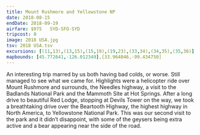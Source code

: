 ```yaml
---
title: Mount Rushmore and Yellowstone NP
date: 2018-08-15
endDate: 2018-09-19
airfare: $975   SYD-SFO-SYD
tripcost: 0
image: 2018 USA.jpg
tsv: 2018 USA.tsv
excursions: [(11,13),(13,15),(15,19),(19,23),(33,34),(34,35),(35,36)]
mapbounds: [45.772641,-126.012349],[33.964046,-99.434750]
---
```

An interesting trip marred by us both having bad colds, or worse. Still managed to see what we came for. Highlights were a helicopter ride over Mount Rushmore and surrounds, the Needles highway, a visit to the Badlands National Park and the Mammoth Site at Hot Springs.  After a long drive to beautiful Red Lodge, stopping at Devils Tower on the way, we took a breathtaking drive over the Beartooth Highway, the highest highway in North America, to Yellowstone National Park. This was our second visit to the park and it didn’t disappoint, with some of the geysers being extra active and a bear appearing near the side of the road.
